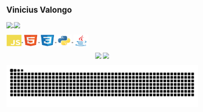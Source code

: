 ## Vinicius Valongo </h1>
<div>
  <a href="https://github.com/ViniciusValongo">
  <img height="180em"   align="center" src="https://github-readme-stats.vercel.app/api?username=ViniciusValongo&show_icons=true&theme=&include_all_commits=true&count_private=true"/>
  <img height="180em"  align="center" src="https://github-readme-stats.vercel.app/api/top-langs/?username=ViniciusValongo&&layout=compact&hide=shell&theme="/>
</div>  
  
<div style="display: inline_block"><br>
  <img align="center" alt="Valongo-Js" height="30" width="40" src="https://raw.githubusercontent.com/devicons/devicon/master/icons/javascript/javascript-plain.svg">
  <img align="center" alt="Valongo-HTML" height="30" width="40" src="https://raw.githubusercontent.com/devicons/devicon/master/icons/html5/html5-original.svg">
  <img align="center" alt="Valongo-CSS" height="30" width="40" src="https://raw.githubusercontent.com/devicons/devicon/master/icons/css3/css3-original.svg">
  <img align="center" alt="Valongo-Python" height="30" width="40" src="https://raw.githubusercontent.com/devicons/devicon/master/icons/python/python-original.svg">
  <img align="center" alt="Valongo-Java" height="30" width="40" src="https://raw.githubusercontent.com/devicons/devicon/master/icons/java/java-original.svg">
   <!--<img align="center" width="158" height="140" src="https://media1.giphy.com/media/MfGOjkEtoyMgFcxCSz/giphy.gif?cid=ecf05e47mk1l97tz59vyol928drr1x8j5zjgnncwrz5ze9mr&rid=giphy.gif&ct=g">-->
</div>
 <br>
<div  align="center"> 
  <a href = "viniciusvalongovs@gmail.com"><img src="https://img.shields.io/badge/-Gmail-%23333?style=for-the-badge&logo=gmail&logoColor=white" target="_blank"></a>
  <a href="https://www.linkedin.com/in/vinicius-valongo/" target="_blank"><img src="https://img.shields.io/badge/-LinkedIn-%230077B5?style=for-the-badge&logo=linkedin&logoColor=white" target="_blank"></a> 
 
  ![Snake animation](https://github.com/ViniciusValongo/ViniciusValongo/blob/output/github-contribution-grid-snake.svg)
 
</div>
 
